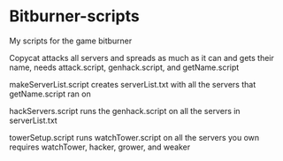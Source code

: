 # Bitburner-scripts
My scripts for the game bitburner

Copycat attacks all servers and spreads as much as it can and gets their name, needs attack.script, genhack.script, and getName.script

makeServerList.script creates serverList.txt with all the servers that getName.script ran on

hackServers.script runs the genhack.script on all the servers in serverList.txt

towerSetup.script runs watchTower.script on all the servers you own requires watchTower, hacker, grower, and weaker
